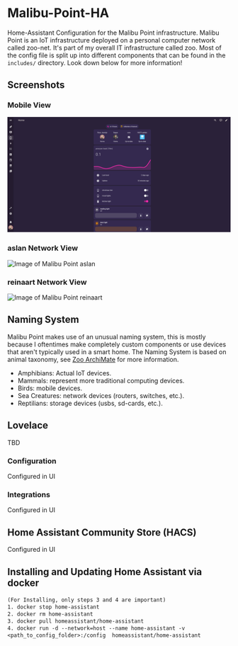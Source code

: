 # Malibu-Point-HA
Home-Assistant Configuration for the Malibu Point infrastructure.
Malibu Point is an IoT infrastructure deployed on a personal computer network called zoo-net.
It's part of my overall IT infrastructure called zoo.
Most of the config file is split up into different components that can be found in the `includes/` directory.
Look down below for more information!

## Screenshots

### Mobile View
![Image of Malibu Point mobile](docs/MP-Mobile.png)

### aslan Network View
![Image of Malibu Point aslan](docs/MP-aslan.png)

### reinaart Network View
![Image of Malibu Point reinaart](docs/MP-reinaart.png)


## Naming System
Malibu Point makes use of an unusual naming system, this is mostly because I oftentimes make completely custom components or use devices that aren't typically used in a smart home.
The Naming System is based on animal taxonomy, see [Zoo ArchiMate](https://github.com/Frostielocks/Zoo-ArchiMate) for more information.

* Amphibians: Actual IoT devices.
* Mammals: represent more traditional computing devices.
* Birds: mobile devices.
* Sea Creatures: network devices (routers, switches, etc.).
* Reptilians: storage devices (usbs, sd-cards, etc.).

## Lovelace
TBD

### Configuration
Configured in UI

### Integrations
Configured in UI

## Home Assistant Community Store (HACS)
Configured in UI

## Installing and Updating Home Assistant via docker
```
(For Installing, only steps 3 and 4 are important)
1. docker stop home-assistant
2. docker rm home-assistant
3. docker pull homeassistant/home-assistant
4. docker run -d --network=host --name home-assistant -v <path_to_config_folder>:/config  homeassistant/home-assistant
```
